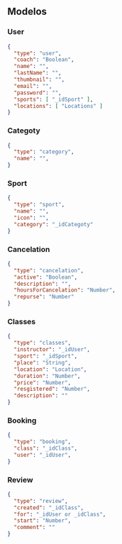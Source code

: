## Modelos

### User
```json
{
  "type": "user",
  "coach": "Boolean",
  "name": "",
  "lastName": "",
  "thumbnail": "",
  "email": "",
  "password": "",
  "sports": [ "_idSport" ],
  "locations": [ "Locations" ]
}
```
### Categoty
```json
{
  "type": "category",
  "name": "",
}
```
### Sport
```json
{
  "type": "sport",
  "name": "",
  "icon": "",
  "category": "_idCategoty"
}
```
### Cancelation
```json
{
  "type": "cancelation",
  "active": "Boolean",
  "description": "",
  "hoursForCancelation": "Number",
  "repurse": "Number"
}
```
### Classes
```json
{
  "type": "classes",
  "instructor": "_idUser",
  "sport": "_idSport",
  "place": "String",
  "location": "Location",
  "duration": "Number",
  "price": "Number",
  "resgistered": "Number",
  "description": ""
}
```
### Booking
```json
{
  "type": "booking",
  "class": "_idClass",
  "user": "_idUser",
}
```
### Review
```json
{
  "type": "review",
  "created": "_idClass",
  "for": "_idUser or _idClass",
  "start": "Number",
  "comment": ""
}
```